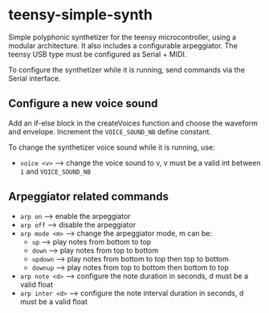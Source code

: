 # teensy-simple-synth

Simple polyphonic synthetizer for the teensy microcontroller, using a modular architecture.
It also includes a configurable arpeggiator.
The teensy USB type must be configured as Serial + MIDI.

To configure the synthetizer while it is running, send commands via the Serial interface.

## Configure a new voice sound
Add an if-else block in the createVoices function and choose the waveform and envelope. Increment the `VOICE_SOUND_NB` define constant.

To change the synthetizer voice sound while it is running, use:
- `voice <v>` --> change the voice sound to v, v must be a valid int between `1` and `VOICE_SOUND_NB`

## Arpeggiator related commands
- `arp on` --> enable the arpeggiator
- `arp off` --> disable the arpeggiator
- `arp mode <m>` --> change the arpeggiator mode, m can be:
    - `up` --> play notes from bottom to top
    - `down` --> play notes from top to bottom
    - `updown` --> play notes from bottom to top then top to bottom
    - `downup` --> play notes from top to bottom then bottom to top
- `arp note <d>` --> configure the note duration in seconds, d must be a valid float
- `arp inter <d>` --> configure the note interval duration in seconds, d must be a valid float
